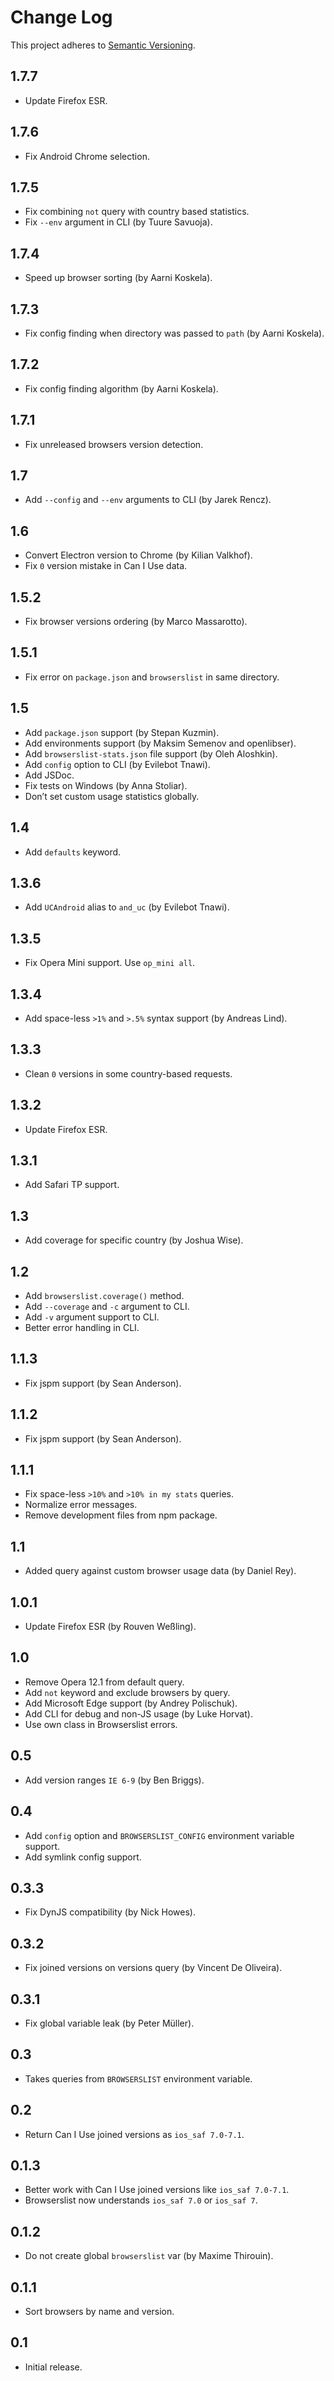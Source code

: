 <h1 id="change-log">Change Log</h1>

<p>This project adheres to <a href="http://semver.org/">Semantic Versioning</a>.</p>

<h2 id="1.7.7">1.7.7</h2>

<ul>
<li>Update Firefox ESR.</li>
</ul>

<h2 id="1.7.6">1.7.6</h2>

<ul>
<li>Fix Android Chrome selection.</li>
</ul>

<h2 id="1.7.5">1.7.5</h2>

<ul>
<li>Fix combining <code>not</code> query with country based statistics.</li>
<li>Fix <code>--env</code> argument in CLI (by Tuure Savuoja).</li>
</ul>

<h2 id="1.7.4">1.7.4</h2>

<ul>
<li>Speed up browser sorting (by Aarni Koskela).</li>
</ul>

<h2 id="1.7.3">1.7.3</h2>

<ul>
<li>Fix config finding when directory was passed to <code>path</code> (by Aarni Koskela).</li>
</ul>

<h2 id="1.7.2">1.7.2</h2>

<ul>
<li>Fix config finding algorithm (by Aarni Koskela).</li>
</ul>

<h2 id="1.7.1">1.7.1</h2>

<ul>
<li>Fix unreleased browsers version detection.</li>
</ul>

<h2 id="1.7">1.7</h2>

<ul>
<li>Add <code>--config</code> and <code>--env</code> arguments to CLI (by Jarek Rencz).</li>
</ul>

<h2 id="1.6">1.6</h2>

<ul>
<li>Convert Electron version to Chrome (by Kilian Valkhof).</li>
<li>Fix <code>0</code> version mistake in Can I Use data.</li>
</ul>

<h2 id="1.5.2">1.5.2</h2>

<ul>
<li>Fix browser versions ordering (by Marco Massarotto).</li>
</ul>

<h2 id="1.5.1">1.5.1</h2>

<ul>
<li>Fix error on <code>package.json</code> and <code>browserslist</code> in same directory.</li>
</ul>

<h2 id="1.5">1.5</h2>

<ul>
<li>Add <code>package.json</code> support (by Stepan Kuzmin).</li>
<li>Add environments support (by Maksim Semenov and openlibser).</li>
<li>Add <code>browserslist-stats.json</code> file support (by Oleh Aloshkin).</li>
<li>Add <code>config</code> option to CLI (by Evilebot Tnawi).</li>
<li>Add JSDoc.</li>
<li>Fix tests on Windows (by Anna Stoliar).</li>
<li>Don’t set custom usage statistics globally.</li>
</ul>

<h2 id="1.4">1.4</h2>

<ul>
<li>Add <code>defaults</code> keyword.</li>
</ul>

<h2 id="1.3.6">1.3.6</h2>

<ul>
<li>Add <code>UCAndroid</code> alias to <code>and_uc</code> (by Evilebot Tnawi).</li>
</ul>

<h2 id="1.3.5">1.3.5</h2>

<ul>
<li>Fix Opera Mini support. Use <code>op_mini all</code>.</li>
</ul>

<h2 id="1.3.4">1.3.4</h2>

<ul>
<li>Add space-less <code>&gt;1%</code> and <code>&gt;.5%</code> syntax support (by Andreas Lind).</li>
</ul>

<h2 id="1.3.3">1.3.3</h2>

<ul>
<li>Clean <code>0</code> versions in some country-based requests.</li>
</ul>

<h2 id="1.3.2">1.3.2</h2>

<ul>
<li>Update Firefox ESR.</li>
</ul>

<h2 id="1.3.1">1.3.1</h2>

<ul>
<li>Add Safari TP support.</li>
</ul>

<h2 id="1.3">1.3</h2>

<ul>
<li>Add coverage for specific country (by Joshua Wise).</li>
</ul>

<h2 id="1.2">1.2</h2>

<ul>
<li>Add <code>browserslist.coverage()</code> method.</li>
<li>Add <code>--coverage</code> and <code>-c</code> argument to CLI.</li>
<li>Add <code>-v</code> argument support to CLI.</li>
<li>Better error handling in CLI.</li>
</ul>

<h2 id="1.1.3">1.1.3</h2>

<ul>
<li>Fix jspm support (by Sean Anderson).</li>
</ul>

<h2 id="1.1.2">1.1.2</h2>

<ul>
<li>Fix jspm support (by Sean Anderson).</li>
</ul>

<h2 id="1.1.1">1.1.1</h2>

<ul>
<li>Fix space-less <code>&gt;10%</code> and <code>&gt;10% in my stats</code> queries.</li>
<li>Normalize error messages.</li>
<li>Remove development files from npm package.</li>
</ul>

<h2 id="1.1">1.1</h2>

<ul>
<li>Added query against custom browser usage data (by Daniel Rey).</li>
</ul>

<h2 id="1.0.1">1.0.1</h2>

<ul>
<li>Update Firefox ESR (by Rouven Weßling).</li>
</ul>

<h2 id="1.0">1.0</h2>

<ul>
<li>Remove Opera 12.1 from default query.</li>
<li>Add <code>not</code> keyword and exclude browsers by query.</li>
<li>Add Microsoft Edge support (by Andrey Polischuk).</li>
<li>Add CLI for debug and non-JS usage (by Luke Horvat).</li>
<li>Use own class in Browserslist errors.</li>
</ul>

<h2 id="0.5">0.5</h2>

<ul>
<li>Add version ranges <code>IE 6-9</code> (by Ben Briggs).</li>
</ul>

<h2 id="0.4">0.4</h2>

<ul>
<li>Add <code>config</code> option and <code>BROWSERSLIST_CONFIG</code> environment variable support.</li>
<li>Add symlink config support.</li>
</ul>

<h2 id="0.3.3">0.3.3</h2>

<ul>
<li>Fix DynJS compatibility (by Nick Howes).</li>
</ul>

<h2 id="0.3.2">0.3.2</h2>

<ul>
<li>Fix joined versions on versions query (by Vincent De Oliveira).</li>
</ul>

<h2 id="0.3.1">0.3.1</h2>

<ul>
<li>Fix global variable leak (by Peter Müller).</li>
</ul>

<h2 id="0.3">0.3</h2>

<ul>
<li>Takes queries from <code>BROWSERSLIST</code> environment variable.</li>
</ul>

<h2 id="0.2">0.2</h2>

<ul>
<li>Return Can I Use joined versions as <code>ios_saf 7.0-7.1</code>.</li>
</ul>

<h2 id="0.1.3">0.1.3</h2>

<ul>
<li>Better work with Can I Use joined versions like <code>ios_saf 7.0-7.1</code>.</li>
<li>Browserslist now understands <code>ios_saf 7.0</code> or <code>ios_saf 7</code>.</li>
</ul>

<h2 id="0.1.2">0.1.2</h2>

<ul>
<li>Do not create global <code>browserslist</code> var (by Maxime Thirouin).</li>
</ul>

<h2 id="0.1.1">0.1.1</h2>

<ul>
<li>Sort browsers by name and version.</li>
</ul>

<h2 id="0.1">0.1</h2>

<ul>
<li>Initial release.</li>
</ul>
